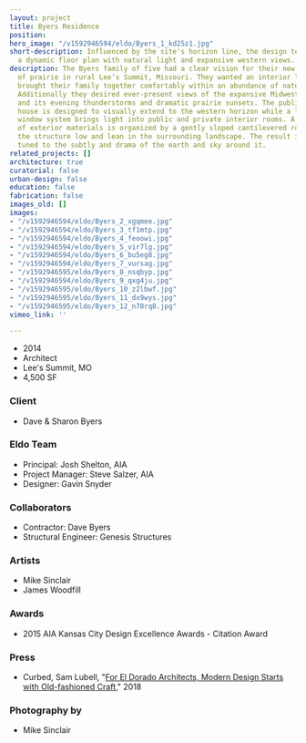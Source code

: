 ```yaml
---
layout: project
title: Byers Residence
position: 
hero_image: "/v1592946594/eldo/Byers_1_kd25z1.jpg"
short-description: Influenced by the site's horizon line, the design team created
  a dynamic floor plan with natural light and expansive western views.
description: The Byers family of five had a clear vision for their new home on a stretch
  of prairie in rural Lee’s Summit, Missouri. They wanted an interior layout that
  brought their family together comfortably within an abundance of natural light.
  Additionally they desired ever-present views of the expansive Midwestern landscape
  and its evening thunderstorms and dramatic prairie sunsets. The public wing of the
  house is designed to visually extend to the western horizon while a linear clerestory
  window system brings light into public and private interior rooms. A simple composition
  of exterior materials is organized by a gently sloped cantilevered roofline, rendering
  the structure low and lean in the surrounding landscape. The result is a house finely
  tuned to the subtly and drama of the earth and sky around it.
related_projects: []
architecture: true
curatorial: false
urban-design: false
education: false
fabrication: false
images_old: []
images:
- "/v1592946594/eldo/Byers_2_xgqmee.jpg"
- "/v1592946594/eldo/Byers_3_tf1mtp.jpg"
- "/v1592946594/eldo/Byers_4_feoowi.jpg"
- "/v1592946594/eldo/Byers_5_vir7lg.jpg"
- "/v1592946594/eldo/Byers_6_bu5eg8.jpg"
- "/v1592946594/eldo/Byers_7_vursag.jpg"
- "/v1592946595/eldo/Byers_8_nsqbyp.jpg"
- "/v1592946594/eldo/Byers_9_qxg4ju.jpg"
- "/v1592946595/eldo/Byers_10_z2lbwf.jpg"
- "/v1592946595/eldo/Byers_11_dx9wys.jpg"
- "/v1592946595/eldo/Byers_12_n78rq8.jpg"
vimeo_link: ''

---
```

* 2014
* Architect
* Lee's Summit, MO
* 4,500 SF

### Client

* Dave & Sharon Byers

### Eldo Team

* Principal: Josh Shelton, AIA
* Project Manager: Steve Salzer, AIA
* Designer: Gavin Snyder

### Collaborators

* Contractor: Dave Byers
* Structural Engineer: Genesis Structures

### Artists

* Mike Sinclair
* James Woodfill

### Awards

* 2015 AIA Kansas City Design Excellence Awards - Citation Award

### Press

* Curbed, Sam Lubell, "[For El Dorado Architects, Modern Design Starts with Old-fashioned Craft](https://www.curbed.com/2018/2/2/16905344/el-dorado-architects-groundbreakers-kansas-city )," 2018

### Photography by

* Mike Sinclair
